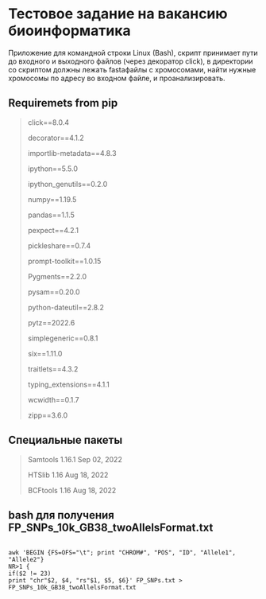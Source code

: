 # Тестовое задание на вакансию биоинформатика

Приложение для командной строки Linux (Bash), скрипт принимает пути до входного и выходного файлов (через декоратор click), в директории со скриптом должны лежать fastaфайлы с хромосомами, найти нужные хромосомы по адресу во входном файле, и проанализировать.  


## Requiremets from pip

> click==8.0.4
> 
> decorator==4.1.2
> 
> importlib-metadata==4.8.3
> 
> ipython==5.5.0
> 
> ipython_genutils==0.2.0
> 
> numpy==1.19.5
> 
> pandas==1.1.5
> 
> pexpect==4.2.1
> 
> pickleshare==0.7.4
> 
> prompt-toolkit==1.0.15
> 
> Pygments==2.2.0
> 
> pysam==0.20.0
> 
> python-dateutil==2.8.2
> 
> pytz==2022.6
> 
> simplegeneric==0.8.1
> 
> six==1.11.0
> 
> traitlets==4.3.2
> 
> typing_extensions==4.1.1
> 
> wcwidth==0.1.7
> 
> zipp==3.6.0

## Специальные пакеты
> Samtools 1.16.1  Sep 02, 2022
> 
> HTSlib 1.16 Aug 18, 2022
> 
> BCFtools 1.16 Aug 18, 2022


## bash для получения FP_SNPs_10k_GB38_twoAllelsFormat.txt

```console

awk 'BEGIN {FS=OFS="\t"; print "CHROM#", "POS", "ID", "Allele1", "Allele2"}
NR>1 {
if($2 != 23)
print "chr"$2, $4, "rs"$1, $5, $6}' FP_SNPs.txt > FP_SNPs_10k_GB38_twoAllelsFormat.txt


